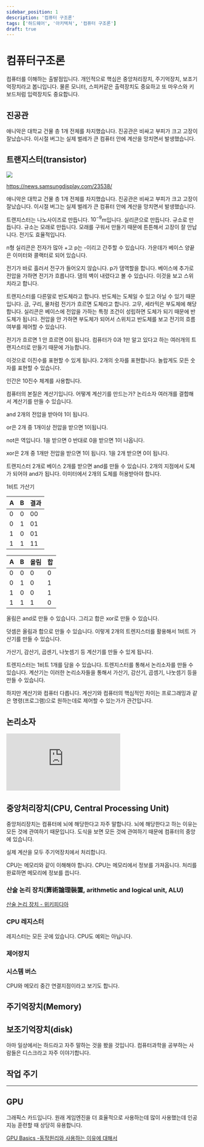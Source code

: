 ```yaml
---
sidebar_position: 1
description: '컴퓨터 구조론'
tags: ['하드웨어', '아키텍쳐', '컴퓨터 구조론']
draft: true
---
```


# 컴퓨터구조론

컴퓨터를 이해하는 출발점입니다. 개인적으로 핵심은 중앙처리장치, 주기억장치, 보조기억장치라고 봅니입니다. 물론 모니터, 스피커같은 출력장치도 중요하고 또 마우스와 키보드처럼 입력장치도 중요합니다.

<!-- @todo: 컴퓨터 전체 아키텍쳐 사진 추가 -->

## 진공관

애니악은 대학교 건물 층 1개 전체를 차지했습니다. 진공관은 비싸고 부피가 크고 고장이 잘났습니다. 이시절 버그는 실제 벌레가 큰 컴퓨터 안에 계산을 망치면서 발생했습니다.

<!-- @todo 진공관 사진 추가 -->
<!-- @todo 애니악 등 과거 초기 컴퓨터 사진 추가 -->

## 트랜지스터(transistor)

![](https://user-images.githubusercontent.com/84452145/284950063-61055416-3055-484f-af83-002decad7819.png)

https://news.samsungdisplay.com/23538/

애니악은 대학교 건물 층 1개 전체를 차지했습니다. 진공관은 비싸고 부피가 크고 고장이 잘났습니다. 이시절 버그는 실제 벌레가 큰 컴퓨터 안에 계산을 망치면서 발생했습니다.

트랜지스터는 나노사이즈로 만듭니다. $10^{-9}$m입니다. 실리콘으로 만듭니다. 규소로 만듭니다. 규소는 모래로 만듭니다. 모래를 구워서 만들기 때문에 튼튼해서 고장이 잘 안납니다. 전기도 효율적입니다.

n형 실리콘은 전자가 많아 +고 p는 -이리고 간주할 수 있습니다. 가운데가 베이스 양끝은 이미터와 콜랙터로 되어 있습니다.

전기가 바로 흘러서 전구가 들어오지 않습니다. p가 댐역할을 합니다. 베이스에 추가로 전압을 가하면 전기가 흐릅니다. 댐의 벽이 내렸다고 볼 수 있습니다. 이것을 보고 스위치라고 합니다.

트랜지스터를 다른말로 반도체라고 합니다. 반도체는 도체일 수 있고 아닐 수 있기 때문입니다. 금, 구리, 물처럼 전기가 흐르면 도체라고 합니다. 고무, 세라믹은 부도체에 해당합니다. 실리콘은 베이스에 전압을 가하는 특정 조건이 성립하면 도체가 되기 때문에 반도체가 됩니다. 전압을 안 가하면 부도체가 되어서 스위치고 반도체를 보고 전기의 흐름 여부를 제어할 수 있습니다.

전기가 흐르면 1 안 흐르면 0이 됩니다. 컴퓨터가 0과 1만 알고 있다고 하는 여러개의 트랜지스터로 만들기 때문에 가능합니다.

이것으로 이진수를 표현할 수 있게 됩니다. 2개의 숫자를 표현합니다. 놀랍게도 모든 숫자를 표현할 수 있습니다.

인간은 10진수 체계를 사용합니다.

컴퓨터의 본질은 계산기입니다. 어떻계 계산기를 만드는가? 논리소자 여러개를 결합해서 계산기를 만들 수 있습니다.

and 2개의 전압을 받아야 1이 됩니다.

or은 2개 중 1개이상 전압을 받으면 1이됩니다.

not은 역입니다. 1을 받으면 0 반대로 0을 받으면 1이 나옵니다.

xor은 2개 중 1개만 전압을 받으면 1이 됩니다. 1을 2개 받으면 0이 됩니다.

트랜지스터 2개로 베이스 2개를 받으면 and를 만들 수 있습니다. 2개의 지점에서 도체가 되어야 and가 됩니다. 이미터에서 2개의 도체를 허용받아야 합니다.

1비트 가산기

| A   | B   | 결과 |
| --- | --- | ---- |
| 0   | 0   | 00   |
| 0   | 1   | 01   |
| 1   | 0   | 01   |
| 1   | 1   | 11   |

| A   | B   | 올림 | 합  |
| --- | --- | ---- | --- |
| 0   | 0   | 0    | 0   |
| 0   | 1   | 0    | 1   |
| 1   | 0   | 0    | 1   |
| 1   | 1   | 1    | 0   |

올림은 and로 만들 수 있습니다. 그리고 합은 xor로 만들 수 있습니다.

덧셈은 올림과 합으로 만들 수 있습니다. 이렇게 2개의 트렌지스터를 활용해서 1비트 가산기를 만들 수 있습니다.

가산기, 감산기, 곱센기, 나눗셈기 등 계산기를 만들 수 있게 됩니다.

트렌지스터는 1비트 1개를 담을 수 있습니다. 트렌지스터를 통해서 논리소자를 만들 수 있습니다. 계산기는 이러한 논리소자들을 통해서 가산기, 감산기, 곱셈기, 나눗셈기 등을 만들 수 있습니다.

하지만 계산기와 컴퓨터 다릅니다. 계산기와 컴퓨터의 핵심적인 차이는 프로그래밍과 같은 명령(프로그램)으로 원하는데로 제어할 수 있는가가 관건입니다.

## 논리소자

<!-- https://www.youtube.com/watch?v=WGKHEIpXy5c -->

<iframe class="codepen" src="https://www.youtube.com/embed/gI-qXk7XojA" title="부울 연산과 논리 게이트 : 컴퓨터 과학 특강 3" frameborder="0" allow="accelerometer; autoplay; clipboard-write; encrypted-media; gyroscope; picture-in-picture; web-share" allowfullscreen></iframe>

<!-- 안녕하세요! 저는 Carrie Anne이에요. 컴퓨터 과학 특강에 오신 것을 환영합니다! 우리는 오늘 추상화의 사다리로 올라가는 여행을 시작할거에요. 처음에 우리는 모든 스위치와 장비를 단순하게 볼 수 있지만, 점점 더 복잡해져 가는 시스템들을 조립할 수 있는 능력을 얻을 겁니다.

지난 강의에서, 우리는 컴퓨터가 어떻게 전자 기계 장치로 진화해 왔는지를 살펴봤어요. 기어의 톱니바퀴로 나타난 10진수로 표현했던 기계가 트랜지스터가 전류의 흐름으로 켜고 끌 수 있는 전자식 컴퓨터가 되기까지요. 그리고 다행히도, 2가지의 전기적 상태만으로도, 우리는 중요한 정보를 표현할 수 있어요.

우리는 이 표현을 이진(Binary)이라고 부릅니다. 문자상으로 "두 가지 상태"를 일컫는데, 자전거가 두개의 바퀴를 갖거나 두발짐승이 다리를 두개 가진것과 같죠. 당신은 2가지 상태로는 많은 일을 못 할것이라고 추측할 것이고, 그말이 맞아요! 그러나 이 2가지 상태는 정확히 "참"과 "거짓"으로 나타내는 데 필요하죠. 컴퓨터 안에서, On상태는 전류가 흐르고, true를 나타내는 상태에요. Off상태에서 전기는 흐르지 않고 false 상태를 나타내요. 우리는 true와 false를 이진수인 1과 0을 사용해서 나타낼 수 있어요.

이들은 단순히 같은 신호를 다르게 표현한 것이지만 이건 다음 강좌에서 좀 더 다뤄볼게요. 이제 전류를 흐르게 하거나 끊는 것 이상으로 트랜지스터를 사용할 수 있게 되어 다른 수준의 전류를 허용할 수 있게 됬어요. 어떤 초기의 전자 컴퓨터는 3개의 상태를 갖고 있는 3진법을 사용하거나 심지어 5가지 상태를가진 5진법을 사용할 수도 있었어요. 문제는, 중간 상태가 더 존재할수록, 그것들을 나누기가 더 어려워졌어요. 당신의 스마트폰 배터리가 거의 다 떨어져 갈 때 누군가가 가까이에서 전자레인지를 사용해 전기적인 잡음이 있다면 신호가 섞일 수 있어요. 트랜지스터가 1초에 수백만번의 상태를 바꾼다면 상황은 더 안좋죠!

그래서, 가능한 한 두개의 신호를 멀리 배치합니다. 단지 "on과 off"를 사용함으로써 이 문제를 최소한의 가장 명확한 신호로 사용할 수 있어요. 이진수를 사용하는 다른 이유 중 하나는 수학 분야에서 이미 존재했던

참과 거짓을 독점적으로 다루는 분야가 있었기 때문이에요. 그 수학 분야는 참과 거짓을 조작하는데 필요한 규칙과 연산방법을 모두 알아냈어요. 이것은 "부울 대수학"이라 불립니다!

부울 대수학은 1800년대 영국의 독학한 수학자인 George Boole이라는 사람의 이름을 따서 만들었어요. 그는 "아래에, 걸쳐서, 기준 밖의" 상태를 나타내는 논리적인 표현에 관심이 있었어요. 논란의 여지 없이 이것은 논리에 대한 철학자 아리스토텔레스의 접근에 기반을 두고 있었어요. 부울의 접근은 논리 방정식을 통해 공식적으로, 체계적으로 증명이 되었어요. 그가 1847년에 낸 "논리의 수학적 분석"이라는 첫번째 저서에서 소개한 책에서요.

보통 여러분에 고등학교 때 배우는 대수학에서 변수의 값은 숫자이며, 연산은 덧셈과 곱셈 같은 거에요. 부울 대수학에서 변수의 값은 참과 거짓이고 연산은 논리적입니다.

여기에는 NOT, AND, OR라는 핵심적인 연산이 있어요. 이 연산들은 매우 유용한 것으로 증명되었어요. 그래서 하나씩 개별적으로 살펴볼거에요. NOT은 참이든 거짓이든 그것 중 하나의 값을 취하고 그것을 부정해요. 참은 거짓으로, 거짓은 참으로 뒤집어요. 논리 표를 작성해 볼 수도 있죠. 원래 값을 입력에 넣고 연산을 적용한 결과를 출력으로 보여주죠.

여기서 좋은 부분은 트랜지스터에 있는 부울 논리를 배울 수 있죠. 지난 시간에 논의했듯이, 트랜지스터는 단순히 작은 전기 조절 스위치가 아니에요.트랜지스터는 제어선과 두개의 전극을 갖고 있어요. 제어선에 전기를 제공하면, 하나의 전극에 전류를 흐를 수 있게 하고 트랜지스터를 통해 다른 전극에도 전류가 흐를 수 있게 되요. 이것은 파이프 위의 수도꼭지와 비슷한데요, 수도를 열면 물이 흐르고, 수도를 닫으면 물은 멈추죠. 제어선을 입력으로 생각하고, 하부에 있는 전극을 출력으로 생각할 수 있어요. 하나의 트랜지스터로, 하나의 입력과 하나의 출력이 가능합니다. 입력을 켜면 전류가 흐를 수 있고, 출력 도 역시 켜집니다. 입력을 끄면 출력도 꺼지고 전류 또한 더이상 지나갈 수 없게 됩니다. 부울용어 에서는 입력이 참이면 출력도 참이죠. 입력이 거짓이면 출력도 거짓이 되요. 다시 이 과정을 논리표에 표시해보죠. 이건 사실 매우 흥미로운 회로는 아니에요. 왜냐하면 아무것도 안하기 때문이에요. 입력과 출력은 동일해요.

그러나, 우리는 회로를 NOT을 만들도록 조금 수정할 수 있어요. 트랜지스터의 끝부분에 출력 선을 가지는 대신에 출력선을 조금 앞으로 움직여 봅시다. 입력을 켜면, 트랜지스터는 전류를 통과시켜 접지 상태가 되요. 그리고 출력선은 전류를 받지 않고 꺼집니다.

물에 비유하자면 접지상태란 여러분의 집에 모든 물이 흘러 바닥으로 닿고 거대한 호스에서 물이 모두 빠져나와 샤워할 물이 남아있지 않은 것처럼 되요. 그래서 이 경우는, 입력은 켜지고, 출력은 꺼진 상태가 됩니다. 우리가 트랜지스터를 끄면, 전류는 접지상태가 되는 바닥으로 흐르지 못하게 되고 대신 전류는 출력선을 통해 흐릅니다. 그래서 입력은 꺼지고 출력은 켜지게 됩니다. 이것은 우리 NOT 논리 표와 같아요. 축하해요! 여러분은 컴퓨터의 NOT을 계산하는 회로를 배웠습니다. 우리는 이것을 NOT게이트라 부릅니다. 게이트는 전류의 흐름을 통제하기 때문에 이름붙여졌죠. AND 부울 연산은 두개의 입력이 필요하지만 여전히 한개의 출력을 합니다.

이 경우 출력은 모든 입력이 참일 경우만 참이에요. 진실 게임을 생각해 보세요. 여러분은 전혀 거짓말을 하지 않을때 완전이 정직할 수 있어요. 예를 들어, "내 이름은 Carrie Anne이고 나는 파란 드레스를 입고 있다"는 문장을 살펴보면 이 두가지 사실은 참이고, 전체 문장은 참이에요. 그런데 만약 내가 " 내 이름은 Carrie Anne이고 나는 바지를 입고 있다."라고 말하면 거짓일 거에요. 왜냐면 저는 바지를 입고 있지 않기 때문이에요. 정장바지도 아니고요. 당신이 영국인이라면요. (주로 영국에서 바지를 trousers라고 일컬음) Carrie Anne이라는 부분이 참이지만, 참과 거짓의 AND연산은 여전히 거짓이에요. 만약 문장을 거꾸로 말한다고 해도 그것은 분명히 거짓이고, 두개의 완전한 거짓된 문장을 말해도 역시 거짓이죠. 그리고 이것들을 다시 조합할 수 있습니다. 보이는 표에다 말이죠.

AND트를 만들기 위해서 우리는 두개의 트랜지스터를 함께 연결해서 두개의 입력과 하나의 출력을 만들어야 합니다. 만약 트랜지스터를 A를 켜면, 전류는 흐르지 않을거에요. 왜냐하면, 트랜지스터 B에 의해 흐름이 끊기기 때문이죠. 대안으로, 트랜지스터B가 켜지고, A가 꺼진다면 같은 방식으로 전류는 통과할 수 없어요. 트랜지스터 A와 B가 같이 켜져 있을때만 출력선에 전류가 흐를 수 있습니다.

마지막 부울 연산은 OR입니다.- 하나의 입력만 참이어도 출력이 참이 되는 연산이에요. 예를들어, 제 이름은 Margaret Hamilton 이거나 저는 파란 드레스를 입고 있어요. 이것은 옳은 진술이죠. 왜냐하면 제가 불행히 Margaret Hamilton이 아니더라,도 저는 파란 드레스를 입고 있고 전체적인 진술은 참이 됩니다. OR연산은 두가지 사실이 참일때도 역시 참입니다. OR연산이 모든 입력이 거짓일때만 거짓입니다. OR 게이트를 만드는 데에는 몇 개의 추가 배선이 필요합니다. 연속으로 두개의 트랜지스터를 놓는 대신(직렬) 그들을 -하나씩- 병렬로 놓고 두개의 트랜지스터 모두와 전류원을 연결합니다. 이 조그만 ͡ 기호는 연결되지 않고 전선 위로 지나가는 걸 의미하는 데 써요. 비록 서로 엇갈리며 교차하는것처럼 보이지만요. 만약 두개의 트랜지스터가 꺼져있다면, 전류는 출력으로 흐르지 않을거에요. 그럼 출력도 꺼지고요. 이제 우리가 트랜지스터 A만 켜면, 전류는 출력으로 흐를 수 있어요. 트랜지스터 A가 꺼지고 B가 켜져있어도 마찬가지에요. 기본적으로 트랜지스터 A 또는 B가 켜져있으면 출력 또한 켜집니다. 또한 두개의 트랜지스터가 켜져 있어도 출력은 여전히 켜지죠.

좋아요. 우리는 지금 NOT, AND 그리고 OR 게이트를 배웠고 트랜지스터의 구성을 뒤로 하고 추상화의 단계로 올라갈 수 있습니다. 기술자들이 게이트들을 기준으로 칭하는 기호가 있는데 NOT은 삼각형과 점, AND는 "D", OR은 우주선이라고 해요. 이것들은 공식적인 이름은 아니지만 그들이 어떻게 생겼는지에 대한 제 생각이에요. 그들을 대표하는 것에 대해 생각하는 것(비유하는 것)은 더 큰 구성요소에 대한 생각을 길러줘요. 전체적인 복잡성을 비교적 똑같이 유지하면서 트랜지스터와 선들은 여전히 혼란스럽게 있으면서요.

예를들어, 계산에서 또다른 유용한 부울 연산을 Exclusive OR를 줄 XOR 이라고 합니다. XOR은 보통 OR연산과 같지만 하나의 차이점이 있어요. 모든 입력이 참이면, XOR의 출력은 거짓이에요.

XOR연산이 참인 경우는 하나의 입력이 참이고 하나는 거짓인 경우입니다. 마치 여러분이 저녁을 먹으러 갔는데 샐러드나 수프가 저녁에 함께 나오는 것과 같아요. 슬프게도 둘 다 가질 수는 없죠! 이걸 트랜지스터에서 적용하는 것은 약간 헷갈리지만 어떻게 XOR이 만들어지는지 한번 봅시다. 앞서 배운 세 개의 기초 부울 게이트를 가지고 살펴볼거에요. 앞서 배운 두개의 입력 A와 B, 하나의 출력을 떠올려 봅시다.

논리 표가 OR과 거의 동일하기 때문에 OR게이트에서 시작할게요. 하나의 문제만 있어요 - A와 B가 참일 때 논리 결과가 OR과 다르죠. 우리는 출력이 "거짓"이 되는 과정을 알아야 해요. 이걸 하려면 몇개의 추가적인 게이트가 필요해요. 우리가 만약 AND게이트를 추가하면, 입력이 둘다 참일때 출력은 참이 될거에요. 이건 우리가 원하는게 아니에요. 근데 만약 NOT게이트를 바로 뒤에 추가하면 참을 거짓으로 뒤집죠. 좋아요. 이제 우리가 최종으로 AND게이트를 추가하고 그 출력값과 원래 OR게이트의 출력을 함께보내면 AND게이트로 보내면 참과 거짓을 입력받아서, 두개가 모두 참이 아니기 때문에 출력값은 거짓이 되요. 이것은 논리표에 나온 첫번째 연산을 나타냅니다. 남은 입력들의 조합을 마저 하려면 이 부울 논리 회로를 통해 추가적으로 Exclusive OR 연산을 해볼 수 있어요. 그리고 XOR연산은 매우 유용한 연산으로 밝혀졌고, 이것은 다른 강의에서 더 얘기할거에요. 사실 매우 유용해서 기술자들이 OR게이트가 미소짓는 모양으로 그것만의 상징을 만들기도 했죠. 그러나 가장 중요한것은, 이제 우리는 XOR을 도구상자에 은유할거고 각각의 논리 회로 구성이나 그것을 이루는 트랜지스터에 대해 걱정할 필요 없어요. 전자들이 반도체로 흐르는 방식에 대해서도 걱정 말아요. 다른 추상화의 단계로 이동합시다.

컴퓨터 기술자가 프로세서를 설계할 때 대부분 트랜지스터의 수준으로 일하지 않습니다. 대신 그것보다 매우 큰 블록들로 논리 회로와 같은, 논리회로들로 만들어진 더 큰 구성요소들로 작업을 해요. 이 얘기는 나중에 다른 강의에서 좀더 논의해보죠. 그리고 만약 당신이 전문적인 컴퓨터 프로그래머라고 해도, 어떻게 당신이 프로그래밍한 논리가 물리적 세계에서 구현되는 방식에 대해서 생각하는 경우는 드물어요. 이 아주, 매우 작은 부품들로 말이죠. 우리는 원시적인 전기 신호에 대한 생각에서부터 데이터의 첫 번째 표현까지 배웠어요. 그 표현은 참과 거짓이죠. 그리고 연산을 조금 맛보았어요. 이 강의에서 배운 논리 회로만으로 우리는 복잡한 논리문을 평가하는 시스템을 만들 수 있어요. 만약 "이름이 John Green이고 오후 다섯시 또는 주말이고 피자 헛 근처에 있는 경우" 라는 조합들로 John은 피자를 원할 것이다.는 참일 것이에요. 그리고 그걸로, 저는 배고파 죽겠네요.ㅎㅎ 우린 다음주에 만나요~
 -->

## 중앙처리장치(CPU, Central Processing Unit)

중앙처리장치는 컴퓨터에 뇌에 해당한다고 자주 말합니다. 뇌에 해당한다고 하는 이유는 모든 것에 관여하기 때문입니다. 도식을 보면 모든 것에 관여하기 때문에 컴퓨터의 중앙에 있습니다.

실제 계산을 모두 주기억장치에서 처리합니다.

CPU는 메모리와 같이 이해해야 합니다. CPU는 메모리에서 정보를 가져옵니다. 처리를 완료하면 메모리에 정보를 씁니다.

### 산술 논리 장치(算術論理裝置, arithmetic and logical unit, ALU)

[산술 논리 장치 - 위키피디아](https://ko.wikipedia.org/wiki/%EC%82%B0%EC%88%A0_%EB%85%BC%EB%A6%AC_%EC%9E%A5%EC%B9%98)

### CPU 레지스터

레지스터는 모든 곳에 있습니다. CPU도 예외는 아닙니다.

### 제어장치

### 시스템 버스

CPU와 메모리 중간 연결지점이라고 보기도 합니다.

## 주기억장치(Memory)

## 보조기억장치(disk)

아마 일상에서는 하드라고 자주 말하는 것을 봤을 것입니다. 컴퓨터과학을 공부하는 사람들은 디스크라고 자주 이야기합니다.

## 작업 주기

<!-- https://www.youtube.com/watch?v=Z5JC9Ve1sfI -->

<!--

> So every computer has a billion tiny Tom's, snapping their fingers in synchronicity.... Neat!
>
> \- 유튜브 어떤 댓글

 -->

<!-- https://www.youtube.com/watch?v=FZGugFqdr60 -->

<!-- @todo: 어쎔블리 코드블럭으로 표현하기 -->

<!-- @todo 동작 과정 도식화 & 시각화하기 -->

---

## GPU

그래픽스 카드입니다. 원래 게임엔진을 더 효율적으로 사용하는데 많이 사용했는데 인공지능 훈련할 때 상당히 유용합니다.

[GPU Basics -동작원리와 사용하는 이유에 대해서](https://gruuuuu.github.io/ai/gpu-basics/)

<!--

컴퓨터 시스템 딥 다이브: C 언어부터 어셈블리, 아키텍처, OS까지 한 꺼풀씩 벗겨보는 컴퓨터 시스템

https://product.kyobobook.co.kr/detail/S000211776141

시스템 소프트웨어 개발자를 위한 Arm - basic course

https://www.inflearn.com/roadmaps/763
-->
